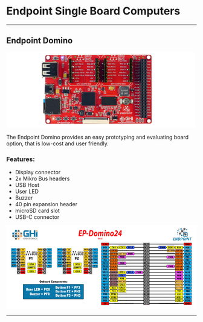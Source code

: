 # Endpoint Single Board Computers

---

## Endpoint Domino 

![Single Board Computer](images/endpoint-domino.png)

The Endpoint Domino provides an easy prototyping and evaluating board option, that is low-cost and user friendly. 

### Features:
* Display connector
* 2x Mikro Bus headers
* USB Host
* User LED
* Buzzer
* 40 pin expansion header
* microSD card slot
* USB-C connector 

[![Endpoint Domino](images/endpoint-domino-pinout.png)](pdfs/endpoint-domino-pinout.pdf)


---